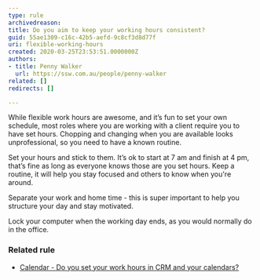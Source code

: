 ```yaml
---
type: rule
archivedreason: 
title: Do you aim to keep your working hours consistent?
guid: 55ae1309-c16c-42b5-aefd-9c8cf3d8d77f
uri: flexible-working-hours
created: 2020-03-25T23:53:51.0000000Z
authors:
- title: Penny Walker
  url: https://ssw.com.au/people/penny-walker
related: []
redirects: []

---
```


While flexible work hours are awesome, and it’s fun to set your own schedule, most roles where you are working with a client require you to have set hours. Chopping and changing when you are available looks unprofessional, so you need to have a known routine.

Set your hours and stick to them. It’s ok to start at 7 am and finish at 4 pm, that’s fine as long as everyone knows those are you set hours. Keep a routine, it will help you stay focused and others to know when you're around.

<!--endintro-->

Separate your work and home time - this is super important to help you structure your day and stay motivated.

Lock your computer when the working day ends, as you would normally do in the office.

### Related rule


* [Calendar - Do you set your work hours in CRM and your calendars?](/calendar-do-you-set-your-work-hours-in-your-calendars)
